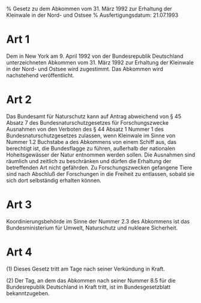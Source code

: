 % Gesetz zu dem Abkommen vom 31. März 1992 zur Erhaltung der Kleinwale in der Nord- und Ostsee
% Ausfertigungsdatum: 21.07.1993
 
# Art 1

Dem in New York am 9. April 1992 von der Bundesrepublik Deutschland unterzeichneten Abkommen vom 31. März 1992 zur Erhaltung der Kleinwale in der Nord- und Ostsee wird zugestimmt. Das Abkommen wird nachstehend veröffentlicht.

# Art 2

Das Bundesamt für Naturschutz kann auf Antrag abweichend von § 45 Absatz 7 des Bundesnaturschutzgesetzes für Forschungszwecke Ausnahmen von den Verboten des § 44 Absatz 1 Nummer 1 des Bundesnaturschutzgesetzes zulassen, wenn Kleinwale im Sinne von Nummer 1.2 Buchstabe a des Abkommens von einem Schiff aus, das berechtigt ist, die Bundesflagge zu führen, außerhalb der nationalen Hoheitsgewässer der Natur entnommen werden sollen. Die Ausnahmen sind räumlich und zeitlich zu beschränken und dürfen die Erhaltung der betreffenden Art nicht gefährden. Zu Forschungszwecken gefangene Tiere sind nach Abschluß der Forschungen in die Freiheit zu entlassen, sobald sie sich dort selbständig erhalten können.

# Art 3

Koordinierungsbehörde im Sinne der Nummer 2.3 des Abkommens ist das Bundesministerium für Umwelt, Naturschutz und nukleare Sicherheit.

# Art 4

(1) Dieses Gesetz tritt am Tage nach seiner Verkündung in Kraft.

(2) Der Tag, an dem das Abkommen nach seiner Nummer 8.5 für die Bundesrepublik Deutschland in Kraft tritt, ist im Bundesgesetzblatt bekanntzugeben.
